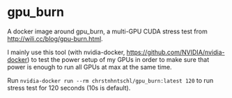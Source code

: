 # gpu_burn

A docker image around gpu_burn, a multi-GPU CUDA stress test from http://wili.cc/blog/gpu-burn.html.

I mainly use this tool (with nvidia-docker, https://github.com/NVIDIA/nvidia-docker) to test the power setup of my GPUs in order to make sure that power is enough to run all GPUs at max at the same time.

Run `nvidia-docker run --rm chrstnhntschl/gpu_burn:latest 120` to run stress test for 120 seconds (10s is default).
